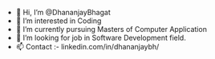 - 👋 Hi, I’m @DhananjayBhagat
- 👀 I’m interested in Coding
- 🌱 I’m currently pursuing Masters of Computer Application
- 💞️ I’m looking for job in Software Development field.
- 📫 Contact :- linkedin.com/in/dhananjaybh/ 

<!---
DhananjayBhagat/DhananjayBhagat is a ✨ special ✨ repository because its `README.md` (this file) appears on your GitHub profile.
You can click the Preview link to take a look at your changes.
--->
